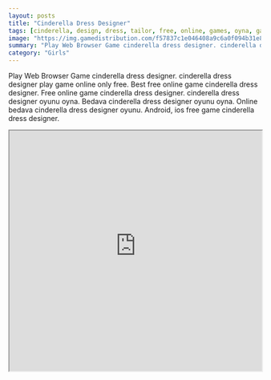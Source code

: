 ```yaml
---
layout: posts
title: "Cinderella Dress Designer"
tags: [cinderella, design, dress, tailor, free, online, games, oyna, game, free, games, play, play, games]
image: "https://img.gamedistribution.com/f57837c1e046408a9c6a0f094b31e80f.jpg"
summary: "Play Web Browser Game cinderella dress designer. cinderella dress designer play game online only free. Best free online game cinderella dress designer. Free online game cinderella dress designer. cinderella dress designer oyunu oyna. Bedava cinderella dress designer oyunu oyna. Online bedava cinderella dress designer oyunu. Android, ios free game cinderella dress designer."
category: "Girls"
---
```


Play Web Browser Game cinderella dress designer. cinderella dress designer play game online only free. Best free online game cinderella dress designer. Free online game cinderella dress designer. cinderella dress designer oyunu oyna. Bedava cinderella dress designer oyunu oyna. Online bedava cinderella dress designer oyunu. Android, ios free game cinderella dress designer.

<iframe width="100%" height="480px;" src="https://flash.gamedistribution.com?game=f57837c1e046408a9c6a0f094b31e80f"></iframe>